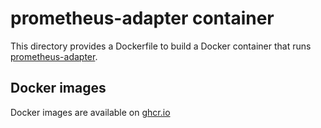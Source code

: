 prometheus-adapter container
============================

This directory provides a Dockerfile to build a Docker container that runs [prometheus-adapter](https://github.com/kubernetes-sigs/prometheus-adapter).

Docker images
-------------

Docker images are available on [ghcr.io](https://github.com/cybozu/neco-containers/pkgs/container/prometheus-adapter)
